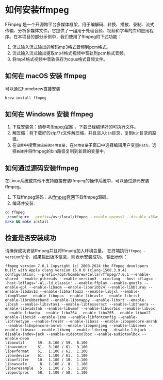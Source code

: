 # 如何安装ffmpeg

FFmpeg 是一个开源跨平台多媒体框架，用于编解码、转换、播放、录制、流式传输、分析多媒体文件。它提供了一组用于处理音频、视频和字幕的库和应用程序。在本项目的部分示例中，我们使用了ffmpeg的下述功能：
1. 流式输入流式输出的解码mp3格式音频到pcm格式。
2. 流式输入流式输出提取mp4格式视频中音轨到pcm格式音频。
3. 将mp4格式视频中音轨保存为opus格式音频文件。

## 如何在 macOS 安装 ffmpeg

可以通过homebrew直接安装

```bash
brew install ffmpeg
```

## 如何在 Windows 安装 ffmpeg

1. 下载安装包：请参考[ffmpeg官网](https://www.ffmpeg.org/download.html#build-windows) ，下载已经编译好的可执行文件。
2. 解压缩：将下载好的zip/7z文件解压缩，并且进入`bin`目录，复制`bin`目录的路径。
3. 在`设置`中搜索`编辑系统环境变量`，在`环境变量`子窗口中选择编辑用户变量`Path`，选择`新建`并将ffmpeg的bin路径复制到新建的变量中。
   
## 如何通过源码安装ffmpeg

在Linux系统或其他不支持直接安装ffmpeg的操作系统中，可以通过源码安装ffmpeg。
1. 下载ffmpeg源码：从[ffmpeg官网](https://www.ffmpeg.org/download.html#build-linux)下载ffmpeg源码。
2. 编译并安装:
```bash
cd ffmpeg
./configure --prefix=/usr/local/ffmpeg --enable-openssl --disable-x86asm
make && make install
```

## 检查是否安装成功

请确保成功安装ffmpeg并且将ffmpeg加入环境变量。
在终端执行`ffmpeg -version`命令，如果输出版本信息，则表示安装成功。
输出示例：
```
ffmpeg version 7.0.1 Copyright (c) 2000-2024 the FFmpeg developers
built with Apple clang version 15.0.0 (clang-1500.3.9.4)
configuration: --prefix=/opt/homebrew/Cellar/ffmpeg/7.0.1 --enable-shared --enable-pthreads --enable-version3 --cc=clang --host-cflags= --host-ldflags='-Wl,-ld_classic' --enable-ffplay --enable-gnutls --enable-gpl --enable-libaom --enable-libaribb24 --enable-libbluray --enable-libdav1d --enable-libharfbuzz --enable-libjxl --enable-libmp3lame --enable-libopus --enable-librav1e --enable-librist --enable-librubberband --enable-libsnappy --enable-libsrt --enable-libssh --enable-libsvtav1 --enable-libtesseract --enable-libtheora --enable-libvidstab --enable-libvmaf --enable-libvorbis --enable-libvpx --enable-libwebp --enable-libx264 --enable-libx265 --enable-libxml2 --enable-libxvid --enable-lzma --enable-libfontconfig --enable-libfreetype --enable-frei0r --enable-libass --enable-libopencore-amrnb --enable-libopencore-amrwb --enable-libopenjpeg --enable-libspeex --enable-libsoxr --enable-libzmq --enable-libzimg --disable-libjack --disable-indev=jack --enable-videotoolbox --enable-audiotoolbox --enable-neon
libavutil      59.  8.100 / 59.  8.100
libavcodec     61.  3.100 / 61.  3.100
libavformat    61.  1.100 / 61.  1.100
libavdevice    61.  1.100 / 61.  1.100
libavfilter    10.  1.100 / 10.  1.100
libswscale      8.  1.100 /  8.  1.100
libswresample   5.  1.100 /  5.  1.100
libpostproc    58.  1.100 / 58.  1.100
```